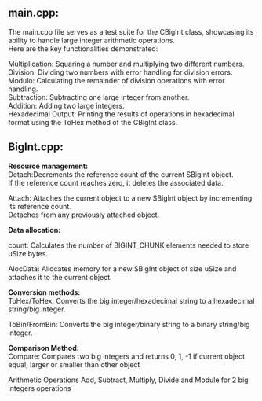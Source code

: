 <h2>main.cpp:</h2>
The main.cpp file serves as a test suite for the CBigInt class, showcasing its ability to handle large integer arithmetic operations. <br>
Here are the key functionalities demonstrated:

Multiplication: Squaring a number and multiplying two different numbers.<br>
Division: Dividing two numbers with error handling for division errors.<br>
Modulo: Calculating the remainder of division operations with error handling.<br>
Subtraction: Subtracting one large integer from another.<br>
Addition: Adding two large integers.<br>
Hexadecimal Output: Printing the results of operations in hexadecimal format using the ToHex method of the CBigInt class.

<h2>BigInt.cpp:</h2>
<b>Resource management:</b> <br>
Detach:Decrements the reference count of the current SBigInt object.<br>
If the reference count reaches zero, it deletes the associated data.<br>

Attach: Attaches the current object to a new SBigInt object by incrementing its reference count.<br>
Detaches from any previously attached object.<br>

<b>Data allocation:</b><br>

count: Calculates the number of BIGINT_CHUNK elements needed to store uSize bytes.<br>

AlocData: Allocates memory for a new SBigInt object of size uSize and attaches it to the current object.<br>

<b>Conversion methods:</b><br>
ToHex/ToHex: Converts the big integer/hexadecimal string to a hexadecimal string/big integer.<br>

ToBin/FromBin: Converts the big integer/binary string to a binary string/big integer.<br>

<b>Comparison Method:</b><br>
Compare: Compares two big integers and returns 0, 1, -1 if current object equal, larger or smaller than other object<br>

Arithmetic Operations Add, Subtract, Multiply, Divide and Module for 2 big integers operations






